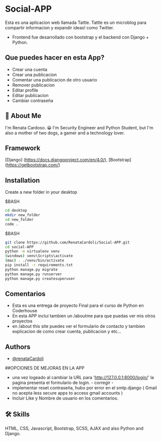 # Social-APP
Esta es una aplicacion web llamada Tattle. 
Tattle es un microblog para compartir informacion y expandir ideas! como Twitter. 

* Frontend fue desarrollado con bootstrap y el backend con Django + Python. 

## Que puedes hacer en esta App?
- Crear una cuenta
- Crear una publicacion
- Comentar una publicacion de otro usuario
- Remover publicacion 
- Editar profile
- Editar publicacion
- Cambiar contraseña

## 🚀 About Me
I'm Renata Cardoso. 😀
I'm Security Engineer and Python Student, but I'm also a mother of two dogs, a gamer and a technology lover.


## Framework 
[Django] (https://docs.djangoproject.com/en/4.0/),
[Bootstrap] (https://getbootstrap.com/)

## Installation
Create a new folder in your desktop 

$BASH
```bash
cd desktop
mkdir new_folder
cd new_folder
code .
```
$BASH

```bash
git clone https://github.com/RenataCardoli/Social-APP.git
cd social-APP
python -m virtualenv venv
(windows) venv\Scripts\activate
(mac) . ./venv/bin/activate 
pip install -r requirements.txt
python manage.py migrate  
python manage.py runserver 
python manage.py createsuperuser

```
## Comentarios
- Esta es una entrega de proyecto Final para el curso de Python en Coderhouse
- En esta APP inclui tambien un /aboutme para que puedas ver mis otros proyectos
- en /about this site puedes ver el formulario de contacto y tambien explicacion de como crear cuenta, publicacion y etc...

## Authors

- [@renataCardoli](https://github.com/RenataCardoli/)

##OPCIONES DE MEJORAS EN LA APP

- una vez logeado al cambiar la URL para 'http://127.0.0.1:8000/login/' la pagina presenta el formulario de login. - corregir - 
- implementar reset contraseña, hubo por error en el smtp.django ( Gmail no acepta less secure apps to access gmail accounts )
- Incluir Like y Nombre de usuario en los comentarios. 

## 🛠 Skills
HTML, CSS, Javascript, Bootstrap, SCSS, AJAX and also Python and Django. 
